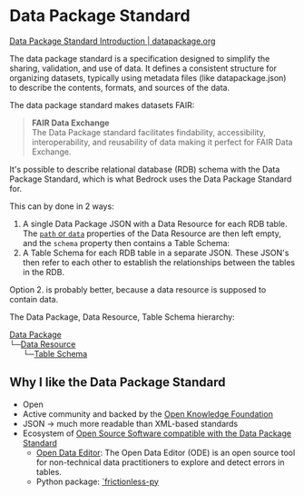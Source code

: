 # Data Package Standard

[Data Package Standard Introduction | datapackage.org](https://datapackage.org/overview/introduction/)

The data package standard is a specification designed to simplify the sharing, validation, and use of data. It defines a consistent structure for organizing datasets, typically using metadata files (like datapackage.json) to describe the contents, formats, and sources of the data.

The data package standard makes datasets FAIR:

>**FAIR Data Exchange**  
>The Data Package standard facilitates findability, accessibility, interoperability, and reusability of data making it perfect for FAIR Data Exchange.

It's possible to describe relational database (RDB) schema with the Data Package Standard, which is what Bedrock uses the Data Package Standard for.

This can by done in 2 ways:

1. A single Data Package JSON with a Data Resource for each RDB table. The [`path` or `data`](https://datapackage.org/standard/data-resource/#path-or-data) properties of the Data Resource are then left empty, and the `schema` property then contains a Table Schema:
2. A Table Schema for each RDB table in a separate JSON. These JSON's then refer to each other to establish the relationships between the tables in the RDB.

Option 2. is probably better, because a data resource is supposed to contain data.

The Data Package, Data Resource, Table Schema hierarchy:

[Data Package](https://datapackage.org/standard/data-package/)  
└─[Data Resource](https://datapackage.org/standard/data-resource/)  
&nbsp;&nbsp;&nbsp;&nbsp;&nbsp;&nbsp;└─[Table Schema](https://datapackage.org/standard/table-schema)

## Why I like the Data Package Standard

- Open
- Active community and backed by the [Open Knowledge Foundation](https://okfn.org/en/)
- JSON → much more readable than XML-based standards
- Ecosystem of [Open Source Software compatible with the Data Package Standard](https://datapackage.org/overview/software/)
  - [Open Data Editor](https://opendataeditor.okfn.org/): The Open Data Editor (ODE) is an open source tool for non-technical data practitioners to explore and detect errors in tables.
  - Python package: [`frictionless-py](https://framework.frictionlessdata.io/)
